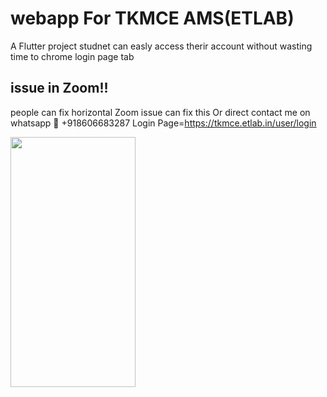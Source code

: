 # webapp For TKMCE AMS(ETLAB)

A Flutter project studnet can easly access therir account
without wasting time to chrome login page tab
<!-- light-weight simple app for both OS(Android/IOS) -->
## issue in Zoom!!
people can fix horizontal Zoom issue can fix this 
Or direct contact me on whatsapp 📲 +918606683287 
Login Page=https://tkmce.etlab.in/user/login

<!-- ## Getting Started

This project is a starting point for a Flutter application.

A few resources to get you started if this is your first Flutter project:

- [Lab: Write your first Flutter app](https://flutter.dev/docs/get-started/codelab)
- [Cookbook: Useful Flutter samples](https://flutter.dev/docs/cookbook)

For help getting started with Flutter, view our
[online documentation](https://flutter.dev/docs), which offers tutorials,
samples, guidance on mobile development, and a full API reference. -->
<img src="https://user-images.githubusercontent.com/62179996/102693186-c4144380-423e-11eb-903a-663de40e62c9.jpg" width="200" height="400"/>
